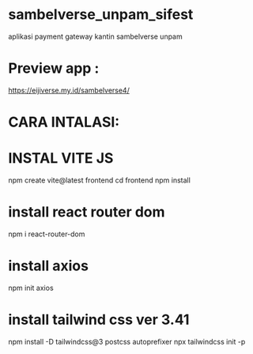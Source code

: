 # sambelverse_unpam_sifest
aplikasi payment gateway kantin sambelverse unpam

# Preview app :
https://eijiverse.my.id/sambelverse4/

# CARA INTALASI:

# INSTAL VITE JS

npm create vite@latest frontend
cd frontend 
npm install

# install react router dom
npm i react-router-dom

# install axios
npm init axios


# install tailwind css ver 3.41

npm install -D tailwindcss@3 postcss autoprefixer
npx tailwindcss init -p

